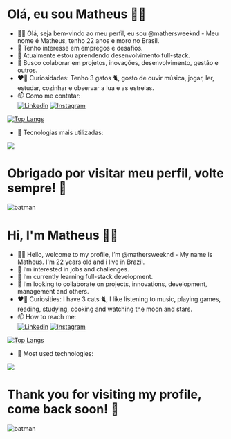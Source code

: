 # Olá, eu sou Matheus 👋🏼
- 👋🏼 Olá, seja bem-vindo ao meu perfil, eu sou @mathersweeknd - Meu nome é Matheus, tenho 22 anos e moro no Brasil.
- 🎯 Tenho interesse em empregos e desafios.
- 📖 Atualmente estou aprendendo desenvolvimento full-stack.
- 🎊 Busco colaborar em projetos, inovações, desenvolvimento, gestão e outros.
- ❤️‍🔥 Curiosidades: Tenho 3 gatos 🐈, gosto de ouvir música, jogar, ler, estudar, cozinhar e observar a lua e as estrelas.
- 📫 Como me contatar: <br/>
[![Linkedin](https://img.shields.io/badge/LinkedIn-8A2BE2?style=for-the-badge&logo=linkedin&logoColor=white)](https://www.linkedin.com/in/mathersweeknd)
[![Instagram](https://img.shields.io/badge/Instagram-9400D3?style=for-the-badge&logo=instagram&logoColor=white)](https://www.instagram.com/mathers.weeknd) </br>

[![Top Langs](https://github-readme-stats.vercel.app/api/top-langs/?username=mathersweeknd&layout=donut)](https://github.com/mathersweeknd/github-readme-stats)</br>

- 🎨 Tecnologias mais utilizadas:
  
<div style="display: inline_block">
  <a href="https://skillicons.dev">
    <img src="https://skillicons.dev/icons?i=html,css,js,cs,dotnet,mysql,php,ts,react,angular,gitlab,aws,python,java,nodejs,postman,visualstudio,vscode,bootstrap,discord,&perline=14" />
  </a>
</div>

# Obrigado por visitar meu perfil, volte sempre! 🦇
<div>
<img alt="batman" src="https://media4.giphy.com/media/v1.Y2lkPTc5MGI3NjExemFqb21ya2U2c294aGptYmd0ZThza3N4MGcxYmJ4bnk1NDl0eWxyNCZlcD12MV9pbnRlcm5hbF9naWZfYnlfaWQmY3Q9Zw/l396BoOTIFem9xqQU/giphy.gif"/>
<div/>
  
# Hi, I'm Matheus 👋🏼
- 👋🏼 Hello, welcome to my profile, I’m @mathersweeknd - My name is Matheus. I'm 22 years old and i live in Brazil.
- 🎯 I’m interested in jobs and challenges.
- 📖 I’m currently learning full-stack development.
- 🎊 I’m looking to collaborate on projects, innovations, development, management and others.
- ❤️‍🔥 Curiosities: I have 3 cats 🐈, I like listening to music, playing games, reading, studying, cooking and watching the moon and stars.
- 📫 How to reach me:</br>
[![Linkedin](https://img.shields.io/badge/LinkedIn-8A2BE2?style=for-the-badge&logo=linkedin&logoColor=white)](https://www.linkedin.com/in/mathersweeknd) 
[![Instagram](https://img.shields.io/badge/Instagram-9400D3?style=for-the-badge&logo=instagram&logoColor=white)](https://www.instagram.com/mathers.weeknd) </br>

[![Top Langs](https://github-readme-stats.vercel.app/api/top-langs/?username=mathersweeknd&layout=donut)](https://github.com/mathersweeknd/github-readme-stats)</br>

- 🎨 Most used technologies:
  
<div style="display: inline_block">
  <a href="https://skillicons.dev">
    <img src="https://skillicons.dev/icons?i=html,css,js,cs,mysql,php,ts,react,python,java,bootstrap,&perline=14" />
  </a>
</div>

# Thank you for visiting my profile, come back soon! 🦇
<div>
<img alt="batman" src="https://media2.giphy.com/media/v1.Y2lkPTc5MGI3NjExdHo0ZDZmejZiM25pZ3dqaTgwaHp2Z3I5bjYyaG04cmRncXl0cXRkMiZlcD12MV9pbnRlcm5hbF9naWZfYnlfaWQmY3Q9Zw/l0NwGpoOVLTAyUJSo/giphy.gif"/>
<div/>
